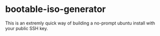 # bootable-iso-generator

This is an extremly quick way of building a no-prompt ubuntu install with your public SSH key. 
